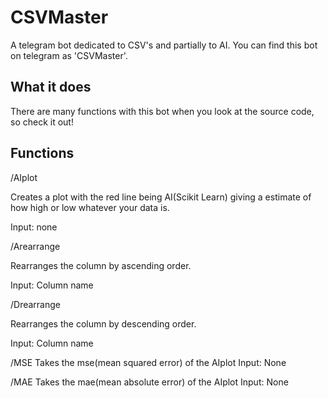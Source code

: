 # CSVMaster
A telegram bot dedicated to CSV's and partially to AI. You can find this bot on telegram as 'CSVMaster'.


## What it does

There are many functions with this bot when you look at the source code, so check it out!

## Functions

/AIplot

Creates a plot with the red line being AI(Scikit Learn) giving a estimate of how high or low whatever your data is.

Input: none

/Arearrange

Rearranges the column by ascending order.

Input: Column name

/Drearrange

Rearranges the column by descending order.

Input: Column name

/MSE
Takes the mse(mean squared error) of the AIplot
Input: None

/MAE
Takes the mae(mean absolute error) of the AIplot
Input: None
